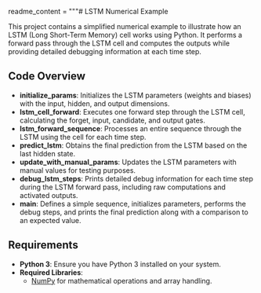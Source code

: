 readme_content = """# LSTM Numerical Example

This project contains a simplified numerical example to illustrate how an LSTM (Long Short-Term Memory) cell works using Python. It performs a forward pass through the LSTM cell and computes the outputs while providing detailed debugging information at each time step.

## Code Overview

- **initialize_params**: Initializes the LSTM parameters (weights and biases) with the input, hidden, and output dimensions.
- **lstm_cell_forward**: Executes one forward step through the LSTM cell, calculating the forget, input, candidate, and output gates.
- **lstm_forward_sequence**: Processes an entire sequence through the LSTM using the cell for each time step.
- **predict_lstm**: Obtains the final prediction from the LSTM based on the last hidden state.
- **update_with_manual_params**: Updates the LSTM parameters with manual values for testing purposes.
- **debug_lstm_steps**: Prints detailed debug information for each time step during the LSTM forward pass, including raw computations and activated outputs.
- **main**: Defines a simple sequence, initializes parameters, performs the debug steps, and prints the final prediction along with a comparison to an expected value.

## Requirements

- **Python 3**: Ensure you have Python 3 installed on your system.
- **Required Libraries**:
  - [NumPy](https://numpy.org/) for mathematical operations and array handling.
